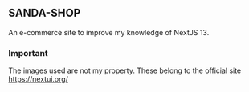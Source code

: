 ## SANDA-SHOP
  An e-commerce site to improve my knowledge of NextJS 13.


### Important
  The images used are not my property. These belong to the official site https://nextui.org/


